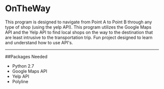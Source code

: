 # OnTheWay

This program is designed to navigate from Point A to Point B through any type of shop (using the yelp API). This program utilizes the Google Maps API and the Yelp API to find local shops on the way to the destination that are least intrusive to the transportation trip. Fun project designed to learn and understand how to use API's.
_____________________________________________________________________________________________________________________________

##Packages Needed

* Python 2.7
* Google Maps API
* Yelp API
* Polyline

